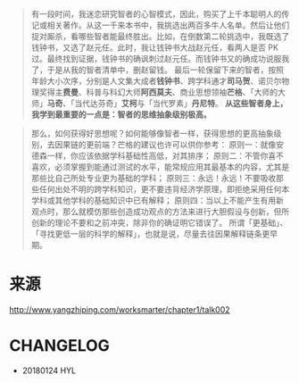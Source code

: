 
> 有一段时间，我迷恋研究智者的心智模式，因此，购买了上千本聪明人的传记或相关著作。从这一千来本书中，我挑选出两百多牛人名单。然后让他们捉对厮杀，看哪些智者能最终胜出。比如，在倒数第二轮挑选中，我既选了钱钟书，又选了赵元任。此时，我让钱钟书大战赵元任，看两人是否 PK 过。最终找到证据，钱钟书的确讽刺过赵元任。而钱钟书又的确成功说服我了，于是从我的智者清单中，删赵留钱。
最后一轮保留下来的智者，按照年龄大小次序，分别是人文集大成者**钱钟书**、跨学科通才**司马贺**、诺贝尔物理奖得主**费曼**、科普与科幻大师**阿西莫夫**、商业思想领袖**芒格**、「大师的大师」**马奇**、「当代达芬奇」**艾柯**与「当代罗素」**丹尼特**。
**从这些智者身上，我学到最重要的一点是：智者的思维抽象级别极高。**

> 那么，如何获得好思想呢？如何能够像智者一样，获得思想的更高抽象级别，去因果链的更前端？芒格的建议也许可以供你参考：
原则一：就像安德森一样，你应该依据学科基础性高低，对其排序；
原则二：不管你喜不喜欢，必须掌握到能通过测试的水平，能常规应用其最基本的内容，尤其是那些比自己所处专业更为基础的学科；
原则三：永远！永远！不要吸收那些任何出处不明的跨学科知识，更不要违背经济学原理，即拒绝采用任何本学科或其他学科的基础知识中已有解释；
原则四：当以上不能产生有用新观点时，那么就模仿那些创造成功观点的方法来进行大胆假设与创新，但所创新的理论不要和之前冲突，除非你的确证明它错误了。
所谓「更基础」、「寻找更低一层的科学的解释」，也就是说，尽量去往因果解释链条更早期。


# 来源

http://www.yangzhiping.com/worksmarter/chapter1/talk002


# CHANGELOG

- 20180124 HYL
